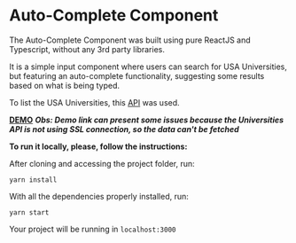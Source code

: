# Auto-Complete Component

The Auto-Complete Component was built using pure ReactJS and Typescript, without any 3rd party libraries. 

It is a simple input component where users can search for USA Universities, but featuring an auto-complete functionality, suggesting some results based on what is being typed.

To list the USA Universities, this [API](http://universities.hipolabs.com/search?country=United%20States) was used.

[**DEMO**](https://auto-complete-component-six.vercel.app/)
***Obs: Demo link can present some issues because the Universities API is not using SSL connection, so the data can't be fetched***


**To run it locally, please, follow the instructions:**

 After cloning and accessing the project folder, run:

    yarn install

With all the dependencies properly installed, run:

    yarn start

Your project will be running in `localhost:3000`
